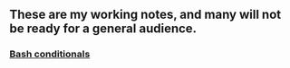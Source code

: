 ## These are my working notes, and many will not be ready for a general audience.


### [Bash conditionals](shorts/bash_conditionals.md)
